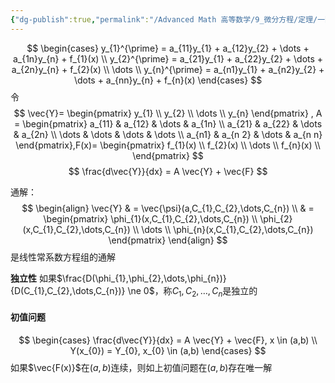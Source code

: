 ```yaml
---
{"dg-publish":true,"permalink":"/Advanced Math 高等数学/9_微分方程/定理/一阶线性常系数常微分方程组/","tags":["高数","微积分","定理"]}
---
```


$$
\begin{cases}
y_{1}^{\prime} = a_{11}y_{1} + a_{12}y_{2} + \dots + a_{1n}y_{n} + f_{1}(x)  \\
y_{2}^{\prime} = a_{21}y_{1} + a_{22}y_{2} + \dots + a_{2n}y_{n} + f_{2}(x)  \\
\dots \\
y_{n}^{\prime} = a_{n1}y_{1} + a_{n2}y_{2} + \dots + a_{nn}y_{n} + f_{n}(x)  
\end{cases}
$$
令
$$
\vec{Y}= \begin{pmatrix}
y_{1} \\
y_{2} \\
\dots \\
y_{n}
\end{pmatrix} , A = \begin{pmatrix}
a_{11} & a_{12} & \dots & a_{1n} \\
a_{21} & a_{22} & \dots & a_{2n} \\
\dots & \dots & \dots & \dots \\
a_{n1} & a_{n 2} & \dots & a_{n n}
\end{pmatrix},F(x)=  \begin{pmatrix}
f_{1}(x)
 \\
f_{2}(x) \\
\dots \\
f_{n}(x) \\
\end{pmatrix}
$$
$$
\frac{d\vec{Y}}{dx} = A \vec{Y} + \vec{F}
$$

通解：
$$
\begin{align}
\vec{Y}  & = \vec{\psi}(a,C_{1},C_{2},\dots,C_{n}) \\
 & = \begin{pmatrix}
\phi_{1}(x,C_{1},C_{2},\dots,C_{n}) \\
\phi_{2}(x,C_{1},C_{2},\dots,C_{n}) \\
\dots \\
\phi_{n}(x,C_{1},C_{2},\dots,C_{n})
\end{pmatrix}
\end{align}
$$
是线性常系数方程组的通解

**独立性**
如果$\frac{D(\phi_{1},\phi_{2},\dots,\phi_{n})}{D(C_{1},C_{2},\dots,C_{n})} \ne 0$，称$C_{1},C_{2},\dots,C_{n}$是独立的


#### 初值问题
$$
\begin{cases}
\frac{d\vec{Y}}{dx} = A \vec{Y} + \vec{F}, x \in  (a,b) \\
Y(x_{0}) = Y_{0}, x_{0} \in  (a,b)
\end{cases}
$$
如果$\vec{F(x)}$在$(a,b)$连续，则如上初值问题在$(a,b)$存在唯一解

